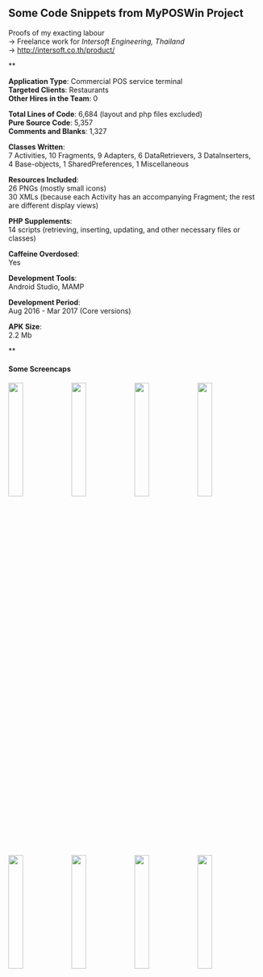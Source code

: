 ## Some Code Snippets from MyPOSWin Project
Proofs of my exacting labour<br />
-> Freelance work for *Intersoft Engineering, Thailand* <br />
-> http://intersoft.co.th/product/

**

**Application Type**: Commercial POS service terminal <br />
**Targeted Clients**: Restaurants <br />
**Other Hires in the Team**: 0 <br />

**Total Lines of Code**: 6,684 (layout and php files excluded)<br />
**Pure Source Code**: 5,357<br />
**Comments and Blanks**: 1,327<br />

**Classes Written**: <br />
7 Activities, 10 Fragments, 9 Adapters, 6 DataRetrievers, 3 DataInserters, <br />
4 Base-objects, 1 SharedPreferences, 1 Miscellaneous 

**Resources Included**: <br />
26 PNGs (mostly small icons) <br />
30 XMLs (because each Activity has an accompanying Fragment; the rest are different display views)

**PHP Supplements**: <br />
14 scripts (retrieving, inserting, updating, and other necessary files or classes)

**Caffeine Overdosed**: <br />
Yes

**Development Tools**: <br />
Android Studio, MAMP

**Development Period**: <br />
Aug 2016 - Mar 2017 (Core versions)

**APK Size**: <br />
2.2 Mb


**

#### Some Screencaps

<div>
 <img src="https://i.imgur.com/ztOzBeA.png" alt="" width="24%" /> 
 <img src="https://i.imgur.com/G1QlvaU.png" alt="" width="24%" />
 <img src="https://i.imgur.com/DpLMLmw.png" alt="" width="24%" />
 <img src="https://i.imgur.com/jy51pfS.png" alt="" width="24%" />
</div>

<div>
 <img src="https://i.imgur.com/94SwpXY.png" alt="" width="24%"/> 
 <img src="https://i.imgur.com/oHNVQoo.png" alt="" width="24%"/>
 <img src="https://i.imgur.com/uJf6kkt.png" alt="" width="24%"/>
 <img src="https://i.imgur.com/evzDlZe.png?1" alt="" width="24%"/>
</div>
